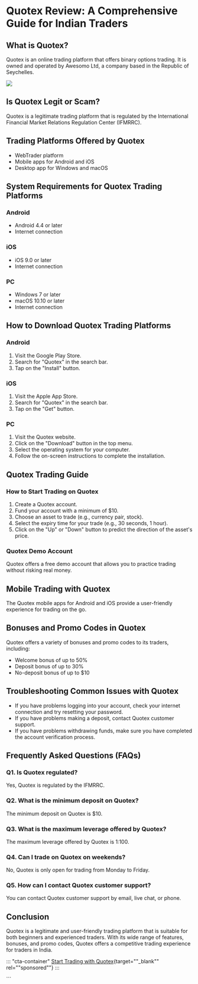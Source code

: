 # Quotex Review: A Comprehensive Guide for Indian Traders

## What is Quotex?

Quotex is an online trading platform that offers binary options trading.
It is owned and operated by Awesomo Ltd, a company based in the Republic
of Seychelles.

[![](https://static.quotex.io/files/4_en/300_250.jpg)](https://traff.sbs/brokerqxlid)

## Is Quotex Legit or Scam?

Quotex is a legitimate trading platform that is regulated by the
International Financial Market Relations Regulation Center (IFMRRC).

## Trading Platforms Offered by Quotex

-   WebTrader platform
-   Mobile apps for Android and iOS
-   Desktop app for Windows and macOS

## System Requirements for Quotex Trading Platforms

### Android

-   Android 4.4 or later
-   Internet connection

### iOS

-   iOS 9.0 or later
-   Internet connection

### PC

-   Windows 7 or later
-   macOS 10.10 or later
-   Internet connection

## How to Download Quotex Trading Platforms

### Android

1.  Visit the Google Play Store.
2.  Search for "Quotex" in the search bar.
3.  Tap on the "Install" button.

### iOS

1.  Visit the Apple App Store.
2.  Search for "Quotex" in the search bar.
3.  Tap on the "Get" button.

### PC

1.  Visit the Quotex website.
2.  Click on the "Download" button in the top menu.
3.  Select the operating system for your computer.
4.  Follow the on-screen instructions to complete the installation.

## Quotex Trading Guide

### How to Start Trading on Quotex

1.  Create a Quotex account.
2.  Fund your account with a minimum of \$10.
3.  Choose an asset to trade (e.g., currency pair, stock).
4.  Select the expiry time for your trade (e.g., 30 seconds, 1 hour).
5.  Click on the "Up" or "Down" button to predict the
    direction of the asset\'s price.

### Quotex Demo Account

Quotex offers a free demo account that allows you to practice trading
without risking real money.

## Mobile Trading with Quotex

The Quotex mobile apps for Android and iOS provide a user-friendly
experience for trading on the go.

## Bonuses and Promo Codes in Quotex

Quotex offers a variety of bonuses and promo codes to its traders,
including:

-   Welcome bonus of up to 50%
-   Deposit bonus of up to 30%
-   No-deposit bonus of up to \$10

## Troubleshooting Common Issues with Quotex

-   If you have problems logging into your account, check your internet
    connection and try resetting your password.
-   If you have problems making a deposit, contact Quotex customer
    support.
-   If you have problems withdrawing funds, make sure you have completed
    the account verification process.

## Frequently Asked Questions (FAQs)

### Q1. Is Quotex regulated?

Yes, Quotex is regulated by the IFMRRC.

### Q2. What is the minimum deposit on Quotex?

The minimum deposit on Quotex is \$10.

### Q3. What is the maximum leverage offered by Quotex?

The maximum leverage offered by Quotex is 1:100.

### Q4. Can I trade on Quotex on weekends?

No, Quotex is only open for trading from Monday to Friday.

### Q5. How can I contact Quotex customer support?

You can contact Quotex customer support by email, live chat, or phone.

## Conclusion

Quotex is a legitimate and user-friendly trading platform that is
suitable for both beginners and experienced traders. With its wide range
of features, bonuses, and promo codes, Quotex offers a competitive
trading experience for traders in India.

::: \"cta-container\"
[Start Trading with
Quotex](\%22https://traff.sbs/brokerqxlid\%22){target=""_blank""
rel=""sponsored""}
:::

\`\`\`

